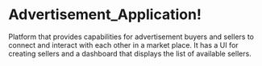 # Advertisement_Application!
Platform that provides capabilities for advertisement buyers and sellers to connect and interact with each other in a market place. It has a UI for creating sellers and a dashboard that displays the list of available sellers.
